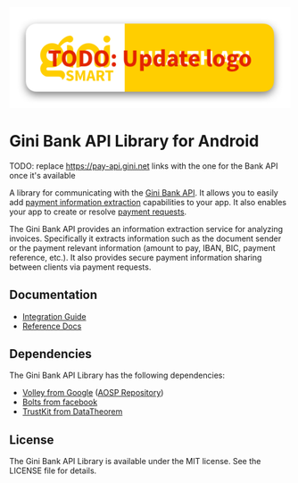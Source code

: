 ![Gini Bank API Library for Android](./logo.png)

Gini Bank API Library for Android
===================================

TODO: replace https://pay-api.gini.net links with the one for the Bank API once it's available

A library for communicating with the [Gini Bank API](https://pay-api.gini.net/documentation/). It allows you to easily add
[payment information extraction](https://pay-api.gini.net/documentation/#document-extractions-for-payment) capabilities
to your app. It also enables your app to create or resolve [payment requests](https://pay-api.gini.net/documentation/#payments).

The Gini Bank API provides an information extraction service for analyzing invoices. Specifically it extracts information
such as the document sender or the payment relevant information (amount to pay, IBAN, BIC, payment reference, etc.).
It also provides secure payment information sharing between clients via payment requests.

Documentation
-------------

* [Integration Guide](http://developer.gini.net/gini-mobile-android/bank-api-library/html/)
* [Reference Docs](http://developer.gini.net/gini-mobile-android/bank-api-library/dokka/index.html)

Dependencies
------------

The Gini Bank API Library has the following dependencies:

* [Volley from Google](http://developer.android.com/training/volley/index.html) ([AOSP Repository](https://android.googlesource.com/platform/frameworks/volley))
* [Bolts from facebook](https://github.com/BoltsFramework/Bolts-Android)
* [TrustKit from DataTheorem](https://github.com/datatheorem/TrustKit-Android)

License
-------

The Gini Bank API Library is available under the MIT license. See the LICENSE file for details.
